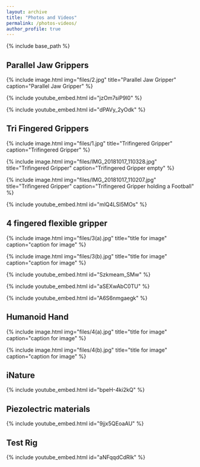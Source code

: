 ```yaml
---
layout: archive
title: "Photos and Videos"
permalink: /photos-videos/
author_profile: true
---
```


{% include base_path %}

## Parallel Jaw Grippers
{% include image.html
            img="files/2.jpg"
            title="Parallel Jaw Gripper"
            caption="Parallel Jaw Gripper" %}
            
{% include youtube_embed.html id="jzOm7siP9l0" %}

{% include youtube_embed.html id="dPAVy_2yOdk" %}

## Tri Fingered Grippers
            
{% include image.html
            img="files/1.jpg"
            title="Trifingered Gripper"
            caption="Trifingered Gripper" %}
            
{% include image.html
            img="files/IMG_20181017_110328.jpg"
            title="Trifingered Gripper"
            caption="Trifingered Gripper empty" %}

{% include image.html
            img="files/IMG_20181017_110207.jpg"
            title="Trifingered Gripper"
            caption="Trifingered Gripper holding a Football" %}

{% include youtube_embed.html id="mlQ4LSI5MOs" %}

## 4 fingered flexible gripper
            
{% include image.html
            img="files/3(a).jpg"
            title="title for image"
            caption="caption for image" %}

{% include image.html
            img="files/3(b).jpg"
            title="title for image"
            caption="caption for image" %}

{% include youtube_embed.html id="Szkmeam_SMw" %}

{% include youtube_embed.html id="aSEXwAbC0TU" %}

{% include youtube_embed.html id="A6S6nmgaegk" %}

## Humanoid Hand

{% include image.html
            img="files/4(a).jpg"
            title="title for image"
            caption="caption for image" %}

{% include image.html
            img="files/4(b).jpg"
            title="title for image"
            caption="caption for image" %}


## iNature

{% include youtube_embed.html id="bpeH-4ki2kQ" %}

## Piezolectric materials

{% include youtube_embed.html id="9jjx5QEoaAU" %}

## Test Rig

{% include youtube_embed.html id="aNFqqdCdRlk" %}




